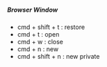 ##### Browser Window

- cmd + shift + t : restore 
- cmd + t : open 
- cmd + w : close 
- cmd + n : new
- cmd + shift + n : new private 
